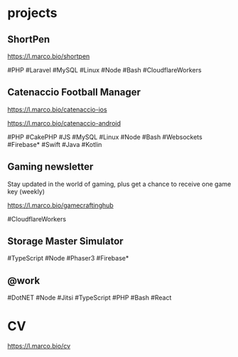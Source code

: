 # projects

## ShortPen
https://l.marco.bio/shortpen

#PHP #Laravel #MySQL #Linux #Node #Bash #CloudflareWorkers


## Catenaccio Football Manager
https://l.marco.bio/catenaccio-ios

https://l.marco.bio/catenaccio-android

#PHP #CakePHP #JS #MySQL #Linux #Node #Bash #Websockets #Firebase* #Swift #Java #Kotlin


## Gaming newsletter
Stay updated in the world of gaming, plus get a chance to receive one game key (weekly)

https://l.marco.bio/gamecraftinghub

#CloudflareWorkers


## Storage Master Simulator

#TypeScript #Node #Phaser3 #Firebase*


## @work

#DotNET #Node #Jitsi #TypeScript #PHP #Bash #React


# CV

https://l.marco.bio/cv

